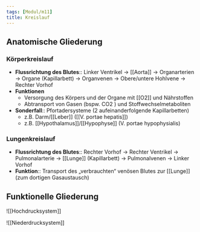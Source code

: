 ```yaml
---
tags: [Modul/m11]
title: Kreislauf
---
```

## Anatomische Gliederung
### Körperkreislauf
- **Flussrichtung des Blutes**:: Linker Ventrikel → [[Aorta]] → Organarterien → Organe (Kapillarbett) → Organvenen → Obere/untere Hohlvene → Rechter Vorhof
- **Funktionen**
	- Versorgung des Körpers und der Organe mit [[O2]] und Nährstoffen
	- Abtransport von Gasen (bspw. CO2 ) und Stoffwechselmetaboliten
- **Sonderfall**:: Pfortadersysteme (2 aufeinanderfolgende Kapillarbetten)
	- z.B. Darm/[[Leber]] ([[V. portae hepatis]]) 
	- z.B. [[Hypothalamus]]/[[Hypophyse]] (V. portae hypophysialis) 
### Lungenkreislauf
- **Flussrichtung des Blutes**:: Rechter Vorhof → Rechter Ventrikel → Pulmonalarterie → [[Lunge]] (Kapillarbett) → Pulmonalvenen → Linker Vorhof
- **Funktion**:: Transport des „verbrauchten“ venösen Blutes zur [[Lunge]] (zum dortigen Gasaustausch)
## Funktionelle Gliederung
![[Hochdrucksystem]]

![[Niederdrucksystem]]

